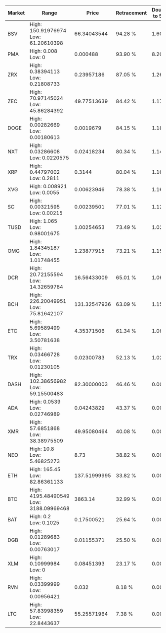 | Market | Range | Price| Retracement | Doubles to 50% |
| --- | --- | --- | --- | --- |
| BSV | High: 150.91976974<br />Low: 61.20610398 | 66.34043544 | 94.28 % | 1.60 |
| PMA | High: 0.008<br />Low: 0 | 0.000488 | 93.90 % | 8.20 |
| ZRX | High: 0.38394113<br />Low: 0.21808733 | 0.23957186 | 87.05 % | 1.26 |
| ZEC | High: 70.97145024<br />Low: 45.86284392 | 49.77513639 | 84.42 % | 1.17 |
| DOGE | High: 0.00282669<br />Low: 0.00180613 | 0.0019679 | 84.15 % | 1.18 |
| NXT | High: 0.03286608<br />Low: 0.0220575 | 0.02418234 | 80.34 % | 1.14 |
| XRP | High: 0.44797002<br />Low: 0.2811 | 0.3144 | 80.04 % | 1.16 |
| XVG | High: 0.008921<br />Low: 0.0055 | 0.00623946 | 78.38 % | 1.16 |
| SC | High: 0.00321595<br />Low: 0.00215 | 0.00239501 | 77.01 % | 1.12 |
| TUSD | High: 1.065<br />Low: 0.98001675 | 1.00254653 | 73.49 % | 1.02 |
| OMG | High: 1.84345187<br />Low: 1.01748455 | 1.23877915 | 73.21 % | 1.15 |
| DCR | High: 20.72155594<br />Low: 14.32659784 | 16.56433009 | 65.01 % | 1.06 |
| BCH | High: 226.20049951<br />Low: 75.81642107 | 131.32547936 | 63.09 % | 1.15 |
| ETC | High: 5.69589499<br />Low: 3.50781638 | 4.35371506 | 61.34 % | 1.06 |
| TRX | High: 0.03466728<br />Low: 0.01230105 | 0.02300783 | 52.13 % | 1.02 |
| DASH | High: 102.38656982<br />Low: 59.15500483 | 82.30000003 | 46.46 % | 0.00 |
| ADA | High: 0.0539<br />Low: 0.02746989 | 0.04243829 | 43.37 % | 0.00 |
| XMR | High: 57.6851868<br />Low: 38.38975509 | 49.95080464 | 40.08 % | 0.00 |
| NEO | High: 10.8<br />Low: 5.46825273 | 8.73 | 38.82 % | 0.00 |
| ETH | High: 165.45<br />Low: 82.86361133 | 137.51999995 | 33.82 % | 0.00 |
| BTC | High: 4195.48490549<br />Low: 3188.09969468 | 3863.14 | 32.99 % | 0.00 |
| BAT | High: 0.2<br />Low: 0.1025 | 0.17500521 | 25.64 % | 0.00 |
| DGB | High: 0.01289683<br />Low: 0.00763017 | 0.01155371 | 25.50 % | 0.00 |
| XLM | High: 0.10999984<br />Low: 0 | 0.08451393 | 23.17 % | 0.00 |
| RVN | High: 0.03399999<br />Low: 0.00956421 | 0.032 | 8.18 % | 0.00 |
| LTC | High: 57.83998359<br />Low: 22.8443637 | 55.25571964 | 7.38 % | 0.00 |

